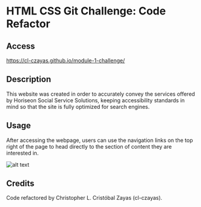 # HTML CSS Git Challenge: Code Refactor

## Access

https://cl-czayas.github.io/module-1-challenge/

## Description

This website was created in order to accurately convey the services offered by Horiseon Social Service Solutions, keeping accessibility standards in mind so that the site is fully optimized for search engines.

## Usage

After accessing the webpage, users can use the navigation links on the top right of the page to head directly to the section of content they are interested in.

![alt text](assets/images/Horiseon.png)

## Credits

Code refactored by Christopher L. Cristóbal Zayas (cl-czayas).
